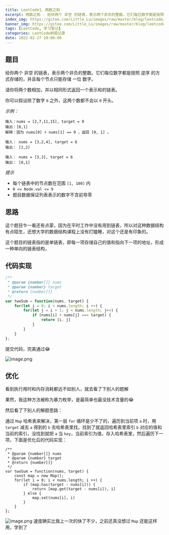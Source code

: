 ```yaml
---
title: LeetCode1、两数之和
excerpt: 两数之和 - 给你两个 非空 的链表，表示两个非负的整数。它们每位数字都是按照 逆序 的方式存储的，并且每个节点只能存储 一位 数字。
index_img: https://gitee.com/Little_Lu/images/raw/master/blog/leetcode/leetcode1/bg.jpeg
banner_img: https://gitee.com/Little_Lu/images/raw/master/blog/leetcode/leetcode1/bg.jpeg
tags: [LeetCode, 学习笔记]
categories: LeetCode刷题记录
date: 2022-02-27 10:00:00
---
```


## 题目
给你两个 非空 的链表，表示两个非负的整数。它们每位数字都是按照 逆序 的方式存储的，并且每个节点只能存储 一位 数字。

请你将两个数相加，并以相同形式返回一个表示和的链表。

你可以假设除了数字 `0` 之外，这两个数都不会以 `0` 开头。


*示例：*
```
输入：nums = [2,7,11,15], target = 9
输出：[0,1]
解释：因为 nums[0] + nums[1] == 9 ，返回 [0, 1] 。

输入： nums = [3,2,4], target = 6
输出： [1,2]

输入： nums = [3,3], target = 6
输出： [0,1]
```

*提示*
-   每个链表中的节点数在范围 `[1, 100]` 内
-   `0 <= Node.val <= 9`
-   题目数据保证列表表示的数字不含前导零

## 思路
这个题目乍一看还有点蒙，因为在平时工作中没有用到链表，所以对这种数据结构有点陌生，还想大学的数据结构课程上没有打瞌睡，对这个还是有印象的。

这个题目的链表指的是单链表，即每一项存储自己的值和指向下一项的地址，形成一种单向的链表结构，

## 代码实现
```js
/**
 * @param {number[]} nums
 * @param {number} target
 * @return {number[]}
 */
var twoSum = function(nums, target) {
    for(let i = 0; i < nums.length; i ++) {
        for(let j = i + 1; j < nums.length; j++) {
            if (nums[i] + nums[j] === target) {
                return [i, j]
            }
        }
    }
};
```
提交代码，完美通过😂

![image.png](https://gitee.com/Little_Lu/images/raw/master/blog/leetcode/leetcode1/res1.webp)

## 优化
看到执行用时和内存消耗都远不如别人，就去看了下别人的题解

果然，我这种方法被称为暴力枚举，是最简单也最没技术含量的😂

然后看了下别人的解题思路：

通过 `Map` 哈希表来解决，第一层 `for` 循环是少不了的，遍历到当前项 `a` 时，用 `target` 减去 `a` 得到的 `b` 去哈希表里找，找到了就返回哈希表里索引 `b` 对应的值和当前的索引，没找到就把 `a` 当 `key`，当前索引为值，存入哈希表里，然后遍历下一项，下面是优化后的代码实现：
```
/**
 * @param {number[]} nums
 * @param {number} target
 * @return {number[]}
 */
var twoSum = function(nums, target) {
    const map = new Map();
    for(let i = 0; i < nums.length; i ++) {
        if (map.has(target - nums[i])) {
            return [map.get(target - nums[i]), i]
        } else {
            map.set(nums[i], i)
        }
    }
};
```
![image.png](https://gitee.com/Little_Lu/images/raw/master/blog/leetcode/leetcode1/res2.webp)
速度确实比我上一次的快了不少，之前还真没想过 `Map` 还能这样用，学到了
